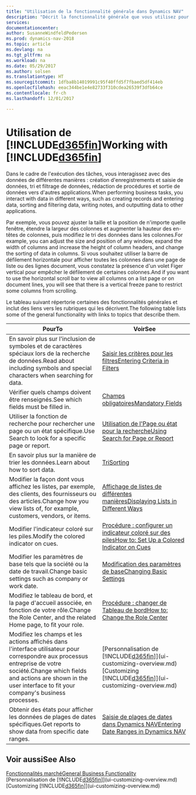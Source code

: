 ```yaml
---
title: "Utilisation de la fonctionnalité générale dans Dynamics NAV"
description: "Décrit la fonctionnalité générale que vous utilisez pour interagir avec des données dans Dynamics NAV, par exemple entrer les valeurs, trier les données, et modifier les vues."
services: 
documentationcenter: 
author: SusanneWindfeldPedersen
ms.prod: dynamics-nav-2018
ms.topic: article
ms.devlang: na
ms.tgt_pltfrm: na
ms.workload: na
ms.date: 05/29/2017
ms.author: solsen
ms.translationtype: HT
ms.sourcegitcommit: 1dfba8b14019991c95f40ffd5f7fbaed5df414eb
ms.openlocfilehash: eeac344be1e4e82733f310cdea26539f3dfb64ce
ms.contentlocale: fr-ch
ms.lasthandoff: 12/01/2017

---
```

# <a name="working-with-included365finincludesd365finlongmdmd"></a><span data-ttu-id="f0239-103">Utilisation de [!INCLUDE[d365fin](includes/d365fin_long_md.md)]</span><span class="sxs-lookup"><span data-stu-id="f0239-103">Working with [!INCLUDE[d365fin](includes/d365fin_long_md.md)]</span></span>
<span data-ttu-id="f0239-104">Dans le cadre de l'exécution des tâches, vous interagissez avec des données de différentes manières : création d'enregistrements et saisie de données, tri et filtrage de données, rédaction de procédures et sortie de données vers d'autres applications.</span><span class="sxs-lookup"><span data-stu-id="f0239-104">When performing business tasks, you interact with data in different ways, such as creating records and entering data, sorting and filtering data, writing notes, and outputting data to other applications.</span></span>

<span data-ttu-id="f0239-105">Par exemple, vous pouvez ajuster la taille et la position de n'importe quelle fenêtre, étendre la largeur des colonnes et augmenter la hauteur des en-têtes de colonnes, puis modifiez le tri des données dans les colonnes.</span><span class="sxs-lookup"><span data-stu-id="f0239-105">For example, you can adjust the size and position of any window, expand the width of columns and increase the height of column headers, and change the sorting of data in columns.</span></span> <span data-ttu-id="f0239-106">Si vous souhaitez utiliser la barre de défilement horizontale pour afficher toutes les colonnes dans une page de liste ou des lignes document, vous constatez la présence d'un volet Figer vertical pour empêcher le défilement de certaines colonnes.</span><span class="sxs-lookup"><span data-stu-id="f0239-106">And if you want to use the horizontal scroll bar to view all columns on a list page or on document lines, you will see that there is a vertical freeze pane to restrict some columns from scrolling.</span></span>

<span data-ttu-id="f0239-107">Le tableau suivant répertorie certaines des fonctionnalités générales et inclut des liens vers les rubriques qui les décrivent.</span><span class="sxs-lookup"><span data-stu-id="f0239-107">The following table lists some of the general functionality with links to topics that describe them.</span></span>

| <span data-ttu-id="f0239-108">Pour</span><span class="sxs-lookup"><span data-stu-id="f0239-108">To</span></span> | <span data-ttu-id="f0239-109">Voir</span><span class="sxs-lookup"><span data-stu-id="f0239-109">See</span></span> |
| --- | --- |
| <span data-ttu-id="f0239-110">En savoir plus sur l'inclusion de symboles et de caractères spéciaux lors de la recherche de données.</span><span class="sxs-lookup"><span data-stu-id="f0239-110">Read about including symbols and special characters when searching for data.</span></span> |[<span data-ttu-id="f0239-111">Saisir les critères pour les filtres</span><span class="sxs-lookup"><span data-stu-id="f0239-111">Entering Criteria in Filters</span></span>](ui-enter-criteria-filters.md) |
| <span data-ttu-id="f0239-112">Vérifier quels champs doivent être renseignés.</span><span class="sxs-lookup"><span data-stu-id="f0239-112">See which fields must be filled in.</span></span> |[<span data-ttu-id="f0239-113">Champs obligatoires</span><span class="sxs-lookup"><span data-stu-id="f0239-113">Mandatory Fields</span></span>](ui-mandatory-fields.md) |
| <span data-ttu-id="f0239-114">Utiliser la fonction de recherche pour rechercher une page ou un état spécifique.</span><span class="sxs-lookup"><span data-stu-id="f0239-114">Use Search to look for a specific page or report.</span></span> |[<span data-ttu-id="f0239-115">Utilisation de l'Page ou état pour la recherche</span><span class="sxs-lookup"><span data-stu-id="f0239-115">Using Search for Page or Report</span></span>](ui-search.md) |
| <span data-ttu-id="f0239-116">En savoir plus sur la manière de trier les données.</span><span class="sxs-lookup"><span data-stu-id="f0239-116">Learn about how to sort data.</span></span> |[<span data-ttu-id="f0239-117">Tri</span><span class="sxs-lookup"><span data-stu-id="f0239-117">Sorting</span></span>](ui-sorting.md) |
| <span data-ttu-id="f0239-118">Modifier la façon dont vous affichez les listes, par exemple, des clients, des fournisseurs ou des articles.</span><span class="sxs-lookup"><span data-stu-id="f0239-118">Change how you view lists of, for example, customers, vendors, or items.</span></span> |[<span data-ttu-id="f0239-119">Affichage de listes de différentes manières</span><span class="sxs-lookup"><span data-stu-id="f0239-119">Displaying Lists in Different Ways</span></span>](across-display-lists-different-views.md) |
| <span data-ttu-id="f0239-120">Modifier l'indicateur coloré sur les piles.</span><span class="sxs-lookup"><span data-stu-id="f0239-120">Modify the colored indicator on cues.</span></span> |[<span data-ttu-id="f0239-121">Procédure : configurer un indicateur coloré sur des piles</span><span class="sxs-lookup"><span data-stu-id="f0239-121">How to: Set Up a Colored Indicator on Cues</span></span>](ui-how-setup-colored-indicator-cues.md) |
| <span data-ttu-id="f0239-122">Modifier les paramètres de base tels que la société ou la date de travail.</span><span class="sxs-lookup"><span data-stu-id="f0239-122">Change basic settings such as company or work date.</span></span> |[<span data-ttu-id="f0239-123">Modification des paramètres de base</span><span class="sxs-lookup"><span data-stu-id="f0239-123">Changing Basic Settings</span></span>](ui-change-basic-settings.md) |
| <span data-ttu-id="f0239-124">Modifiez le tableau de bord, et la page d'accueil associée, en fonction de votre rôle.</span><span class="sxs-lookup"><span data-stu-id="f0239-124">Change the Role Center, and the related Home page, to fit your role.</span></span> |[<span data-ttu-id="f0239-125">Procédure : changer de Tableau de bord</span><span class="sxs-lookup"><span data-stu-id="f0239-125">How to: Change the Role Center</span></span>](change-role.md) |
| <span data-ttu-id="f0239-126">Modifiez les champs et les actions affichés dans l'interface utilisateur pour correspondre aux processus entreprise de votre société.</span><span class="sxs-lookup"><span data-stu-id="f0239-126">Change which fields and actions are shown in the user interface to fit your company's business processes.</span></span> |<span data-ttu-id="f0239-127">[Personnalisation de [!INCLUDE[d365fin](includes/d365fin_md.md)]](ui-customizing-overview.md)</span><span class="sxs-lookup"><span data-stu-id="f0239-127">[Customizing [!INCLUDE[d365fin](includes/d365fin_md.md)]](ui-customizing-overview.md)</span></span> |
| <span data-ttu-id="f0239-128">Obtenir des états pour afficher les données de plages de dates spécifiques.</span><span class="sxs-lookup"><span data-stu-id="f0239-128">Get reports to show data from specific date ranges.</span></span> |[<span data-ttu-id="f0239-129">Saisie de plages de dates dans Dynamics NAV</span><span class="sxs-lookup"><span data-stu-id="f0239-129">Entering Date Ranges in Dynamics NAV</span></span>](ui-enter-date-ranges.md) |

## <a name="see-also"></a><span data-ttu-id="f0239-130">Voir aussi</span><span class="sxs-lookup"><span data-stu-id="f0239-130">See Also</span></span>
[<span data-ttu-id="f0239-131">Fonctionnalités marché</span><span class="sxs-lookup"><span data-stu-id="f0239-131">General Business Functionality</span></span>](ui-across-business-areas.md)  
<span data-ttu-id="f0239-132">[Personnalisation de [!INCLUDE[d365fin](includes/d365fin_md.md)]](ui-customizing-overview.md)</span><span class="sxs-lookup"><span data-stu-id="f0239-132">[Customizing [!INCLUDE[d365fin](includes/d365fin_md.md)]](ui-customizing-overview.md)</span></span>  

## 

